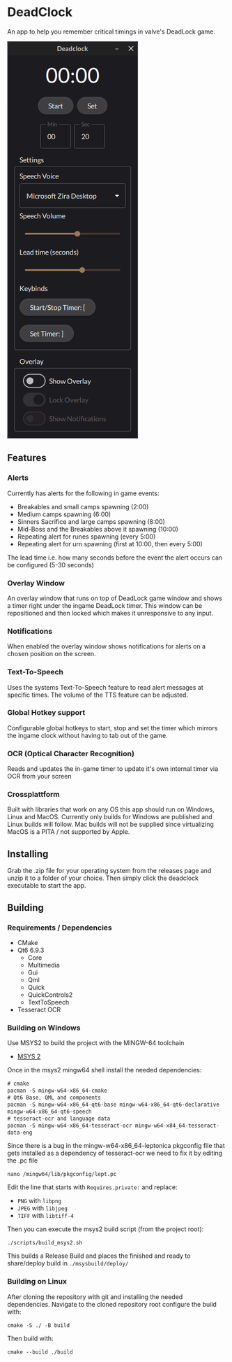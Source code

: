# DeadClock

An app to help you remember critical timings in valve's DeadLock game.

![Screenshot of the DeadClock GUI](img/deadclock_ui.png)

## Features

### Alerts
Currently has alerts for the following in game events:
* Breakables and small camps spawning (2:00)
* Medium camps spawning (6:00)
* Sinners Sacrifice and large camps spawning (8:00)
* Mid-Boss and the Breakables above it spawning (10:00)
* Repeating alert for runes spawning (every 5:00)
* Repeating alert for urn spawning (first at 10:00, then every 5:00)

The lead time i.e. how many seconds before the event the alert occurs can be configured (5-30 seconds)

### Overlay Window
An overlay window that runs on top of DeadLock game window and shows a timer
right under the ingame DeadLock timer. This window can be repositioned and then locked
which makes it unresponsive to any input.

### Notifications
When enabled the overlay window shows notifications for alerts on a chosen position on the screen.

### Text-To-Speech
Uses the systems Text-To-Speech feature to read alert messages at specific times.
The volume of the TTS feature can be adjusted.

### Global Hotkey support
Configurable global hotkeys to start, stop and set the timer which mirrors the ingame clock
without having to tab out of the game.

### OCR (Optical Character Recognition)
Reads and updates the in-game timer to update it's own internal timer via OCR from your screen

### Crossplattform
Built with libraries that work on any OS this app should run on Windows, Linux and MacOS.
Currently only builds for Windows are published and Linux builds will follow. 
Mac builds will not be supplied since virtualizing MacOS is a PITA / not supported by Apple.

## Installing

Grab the .zip file for your operating system from the releases page and unzip it to a folder of
your choice. Then simply click the deadclock executable to start the app.

## Building

### Requirements / Dependencies

* CMake
* Qt6 6.9.3
    * Core
    * Multimedia
    * Gui
    * Qml
    * Quick
    * QuickControls2
    * TextToSpeech
* Tesseract OCR

### Building on Windows
Use MSYS2 to build the project with the MINGW-64 toolchain
* [MSYS 2](https://www.msys2.org/)

Once in the msys2 mingw64 shell install the needed dependencies:
```
# cmake
pacman -S mingw-w64-x86_64-cmake
# Qt6 Base, QML and components
pacman -S mingw-w64-x86_64-qt6-base mingw-w64-x86_64-qt6-declarative mingw-w64-x86_64-qt6-speech
# tesseract-ocr and language data
pacman -S mingw-w64-x86_64-tesseract-ocr mingw-w64-x84_64-tesseract-data-eng
```

Since there is a bug in the mingw-w64-x86_64-leptonica pkgconfig file that gets
installed as a dependency of tesseract-ocr we need to fix it by editing the .pc file
```
nano /mingw64/lib/pkgconfig/lept.pc
```

Edit the line that starts with `Requires.private:` and replace:
* `PNG` with `libpng`
* `JPEG` with `libjpeg`
* `TIFF` with `libtiff-4`


Then you can execute the msys2 build script (from the project root):
```
./scripts/build_msys2.sh
```

This builds a Release Build and places the finished and ready to share/deploy build in
`./msysbuild/deploy/`

### Building on Linux
After cloning the repository with git and installing the needed dependencies.
Navigate to the cloned repository root configure the build with:

```
cmake -S ./ -B build
```

Then build with:
```
cmake --build ./build
```
